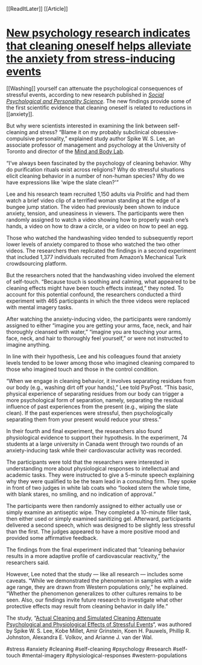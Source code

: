 [[ReadItLater]] [[Article]]

# [New psychology research indicates that cleaning oneself helps alleviate the anxiety from stress-inducing events](https://www.psypost.org/2022/08/new-psychology-research-indicates-that-cleaning-oneself-helps-alleviate-the-anxiety-from-stress-inducing-events-63749)

[[Washing]] yourself can attenuate the psychological consequences of stressful events, according to new research published in [*Social Psychological and Personality Science*](https://journals.sagepub.com/doi/abs/10.1177/19485506221099428). The new findings provide some of the first scientific evidence that cleaning oneself is related to reductions in [[anxiety]].

But why were scientists interested in examining the link between self-cleaning and stress? “Blame it on my probably subclinical obsessive-compulsive personality,” explained study author Spike W. S. Lee, an associate professor of management and psychology at the University of Toronto and director of the [Mind and Body Lab](https://mindandbodylab.wixsite.com/mindandbodylab).

“I’ve always been fascinated by the psychology of cleaning behavior. Why do purification rituals exist across religions? Why do stressful situations elicit cleaning behavior in a number of non-human species? Why do we have expressions like ‘wipe the slate clean?'”

Lee and his research team recruited 1,150 adults via Prolific and had them watch a brief video clip of a terrified woman standing at the edge of a bungee jump station. The video had previously been shown to induce anxiety, tension, and uneasiness in viewers. The participants were then randomly assigned to watch a video showing how to properly wash one’s hands, a video on how to draw a circle, or a video on how to peel an egg.

Those who watched the handwashing video tended to subsequently report lower levels of anxiety compared to those who watched the two other videos. The researchers then replicated the findings in a second experiment that included 1,377 individuals recruited from Amazon’s Mechanical Turk crowdsourcing platform.

But the researchers noted that the handwashing video involved the element of self-touch. “Because touch is soothing and calming, what appeared to be cleaning effects might have been touch effects instead,” they noted. To account for this potential confound, the researchers conducted a third experiment with 465 participants in which the three videos were replaced with mental imagery tasks.

After watching the anxiety-inducing video, the participants were randomly assigned to either “imagine you are getting your arms, face, neck, and hair thoroughly cleansed with water,” “imagine you are touching your arms, face, neck, and hair to thoroughly feel yourself,” or were not instructed to imagine anything.

In line with their hypothesis, Lee and his colleagues found that anxiety levels tended to be lower among those who imagined cleaning compared to those who imagined touch and those in the control condition.

“When we engage in cleaning behavior, it involves separating residues from our body (e.g., washing dirt off your hands),” Lee told PsyPost. “This basic, physical experience of separating residues from our body can trigger a more psychological form of separation, namely, separating the residual influence of past experiences from the present (e.g., wiping the slate clean). If the past experiences were stressful, then psychologically separating them from your present would reduce your stress.”

In their fourth and final experiment, the researchers also found physiological evidence to support their hypothesis. In the experiment, 74 students at a large university in Canada went through two rounds of an anxiety-inducing task while their cardiovascular activity was recorded.

The participants were told that the researchers were interested in understanding more about physiological responses to intellectual and academic tasks. They were instructed to give a 5-minute speech explaining why they were qualified to be the team lead in a consulting firm. They spoke in front of two judges in white lab coats who “looked stern the whole time, with blank stares, no smiling, and no indication of approval.”

The participants were then randomly assigned to either actually use or simply examine an antiseptic wipe. They completed a 10-minute filler task, then either used or simply examined sanitizing gel. Afterward, participants delivered a second speech, which was designed to be slightly less stressful than the first. The judges appeared to have a more positive mood and provided some affirmative feedback.

The findings from the final experiment indicated that “cleaning behavior results in a more adaptive profile of cardiovascular reactivity,” the researchers said.

However, Lee noted that the study — like all research — includes some caveats. “While we demonstrated the phenomenon in samples with a wide age range, they are drawn from Western populations only,” he explained. “Whether the phenomenon generalizes to other cultures remains to be seen. Also, our findings invite future research to investigate what other protective effects may result from cleaning behavior in daily life.”

The study, “[Actual Cleaning and Simulated Cleaning Attenuate Psychological and Physiological Effects of Stressful Events](https://journals.sagepub.com/doi/abs/10.1177/19485506221099428)“, was authored by Spike W. S. Lee, Kobe Millet, Amir Grinstein, Koen H. Pauwels, Phillip R. Johnston, Alexandra E. Volkov, and Arianne J. van der Wal.

#stress #anxiety #cleaning #self-cleaning #psychology #research #self-touch #mental-imagery #physiological-responses #western-populations